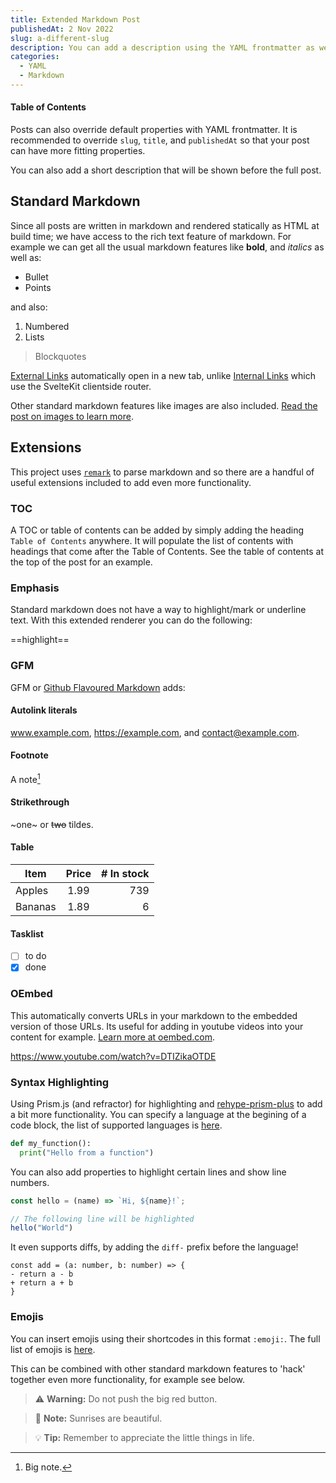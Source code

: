 ```yaml
---
title: Extended Markdown Post
publishedAt: 2 Nov 2022
slug: a-different-slug
description: You can add a description using the YAML frontmatter as well
categories:
  - YAML
  - Markdown 
---
```


<!-- Look below at the TOC section for more info! -->
#### Table of Contents

Posts can also override default properties with YAML frontmatter. It is recommended to override `slug`, `title`, and `publishedAt` so that your post can have more fitting properties.

You can also add a short description that will be shown before the full post.

## Standard Markdown
 Since all posts are written in markdown and rendered statically as HTML at build time; we have access to the rich text feature of markdown. For example we can get all the usual markdown features like **bold**, and *italics* as well as:

* Bullet
* Points

and also:

1. Numbered
2. Lists

> Blockquotes

[External Links](https://example.com) automatically open in a new tab, unlike [Internal Links](/) which use the SvelteKit clientside router.

Other standard markdown features like images are also included. [Read the post on images to learn more](/posts/images).

## Extensions
This project uses [`remark`](https://github.com/remarkjs) to parse markdown and so there are a handful of useful extensions included to add even more functionality.

### TOC
A TOC or table of contents can be added by simply adding the heading `Table of Contents` anywhere. It will populate the list of contents with headings that come after the Table of Contents. See the table of contents at the top of the post for an example.

### Emphasis
Standard markdown does not have a way to highlight/mark or underline text. With this extended renderer you can do the following:

==highlight==

### GFM
GFM or [Github Flavoured Markdown](https://github.github.com/gfm/) adds:

#### Autolink literals

www.example.com, https://example.com, and contact@example.com.

#### Footnote

A note[^1]

[^1]: Big note.

#### Strikethrough

~one~ or ~~two~~ tildes.

#### Table

| Item         | Price | # In stock |
|--------------|:-----:|-----------:|
| Apples       |  1.99 |        739 |
| Bananas      |  1.89 |          6 |


#### Tasklist

* [ ] to do
* [x] done

### OEmbed
This automatically converts URLs in your markdown to the embedded version of those URLs. Its useful for adding in youtube videos into your content for example. [Learn more at oembed.com](https://oembed.com/).

https://www.youtube.com/watch?v=DTIZikaOTDE

### Syntax Highlighting
Using Prism.js (and refractor) for highlighting and [rehype-prism-plus](https://github.com/timlrx/rehype-prism-plus) to add a bit more functionality. You can specify a language at the begining of a code block, the list of supported languages is [here](https://github.com/wooorm/refractor#syntaxes).

```python
def my_function():
  print("Hello from a function") 
```
You can also add properties to highlight certain lines and show line numbers.

```js {4} showLineNumbers
const hello = (name) => `Hi, ${name}!`;

// The following line will be highlighted
hello("World")
```

It even supports diffs, by adding the `diff-` prefix before the language!

```diff-ts
const add = (a: number, b: number) => {
- return a - b
+ return a + b
}
```

### Emojis
You can insert emojis using their shortcodes in this format `:emoji:`. The full list of emojis is [here](https://raw.githubusercontent.com/omnidan/node-emoji/master/lib/emoji.json).

This can be combined with other standard markdown features to 'hack' together even more functionality, for example see below.

> :warning: **Warning:** Do not push the big red button.

> :memo: **Note:** Sunrises are beautiful.

> :bulb: **Tip:** Remember to appreciate the little things in life.